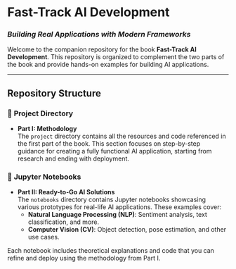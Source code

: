 # **Fast-Track AI Development**  
### *Building Real Applications with Modern Frameworks*

Welcome to the companion repository for the book **Fast-Track AI Development**. This repository is organized to complement the two parts of the book and provide hands-on examples for building AI applications.

---

## **Repository Structure**

### 📂 **Project Directory**
- **Part I: Methodology**  
  The `project` directory contains all the resources and code referenced in the first part of the book. This section focuses on step-by-step guidance for creating a fully functional AI application, starting from research and ending with deployment.

### 📓 **Jupyter Notebooks**
- **Part II: Ready-to-Go AI Solutions**  
  The `notebooks` directory contains Jupyter notebooks showcasing various prototypes for real-life AI applications. These examples cover:
  - **Natural Language Processing (NLP)**: Sentiment analysis, text classification, and more.
  - **Computer Vision (CV)**: Object detection, pose estimation, and other use cases.

Each notebook includes theoretical explanations and code that you can refine and deploy using the methodology from Part I.
